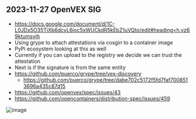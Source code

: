 ## 2023-11-27 OpenVEX SIG

- https://docs.google.com/document/d/1C-L0JDx5O35TjXb6dcyL6ioc5xWUCkdR5kEbZ1uVQto/edit#heading=h.yz69ktumsyjh
- Using grype to attach attestations via cosgin to a container image
- PyPi ecosystem looking at this as well
- Currently if you can upload to the registry we decide we can trust the attestation
- Next is if the signature is from the same entity
- https://github.com/puerco/grype/tree/vex-discovery
  - https://github.com/puerco/grype/tree/dabe702c5172f5fd7faf7008513696a435c87d15
- https://github.com/openvex/spec/issues/43
- https://github.com/opencontainers/distribution-spec/issues/459

![image](https://github.com/intel/dffml/assets/5950433/91165c0a-0b81-4304-9d4e-e02cf20eeb61)
